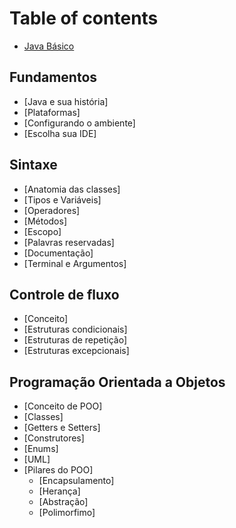# Table of contents

* [Java Básico](README.md)

## Fundamentos

* [Java e sua história]
* [Plataformas]
* [Configurando o ambiente]
* [Escolha sua IDE]

## Sintaxe

* [Anatomia das classes]
* [Tipos e Variáveis]
* [Operadores]
* [Métodos]
* [Escopo]
* [Palavras reservadas]
* [Documentação]
* [Terminal e Argumentos]

## Controle de fluxo

* [Conceito]
* [Estruturas condicionais]
* [Estruturas de repetição]
* [Estruturas excepcionais]

## Programação Orientada a Objetos

* [Conceito de POO]
* [Classes]
* [Getters e Setters]
* [Construtores]
* [Enums]
* [UML]
* [Pilares do POO]
  * [Encapsulamento]
  * [Herança]
  * [Abstração]
  * [Polimorfimo]
